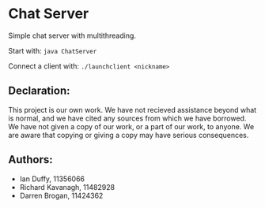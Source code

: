 Chat Server
===========

Simple chat server with multithreading.

Start with:
```java ChatServer```

Connect a client with:
```./launchclient <nickname>```

Declaration:
------------
This project is our own work. We have not recieved assistance beyond what is
normal, and we have cited any sources from which we have borrowed. We have
not given a copy of our work, or a part of our work, to anyone. We are aware
that copying or giving a copy may have serious consequences.

Authors:
---------

 - Ian Duffy, 11356066
 - Richard Kavanagh, 11482928
 - Darren Brogan, 11424362
